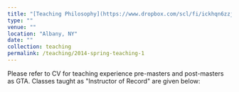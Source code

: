 ```yaml
---
title: "[Teaching Philosophy](https://www.dropbox.com/scl/fi/ickhqn6zzjte3uxh4jk3e/Teaching_Philosophy.pdf?rlkey=i12godhb9ia86nylv1lo7otpz&st=9f23f13e&dl=0)"
type: ""
venue: ""
location: "Albany, NY"
date: ""
collection: teaching
permalink: /teaching/2014-spring-teaching-1
---
```








<p> Please refer to CV for teaching experience pre-masters and post-masters as GTA. Classes taught as "Instructor of Record" are given below: 
